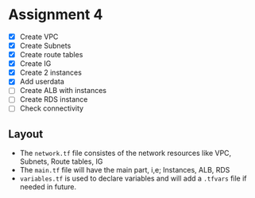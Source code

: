 # Assignment 4
- [x] Create VPC
- [x] Create Subnets
- [x] Create route tables
- [x] Create IG
- [x] Create 2 instances 
- [x] Add userdata
- [ ] Create ALB with instances
- [ ] Create RDS instance
- [ ] Check connectivity

## Layout
- The `network.tf` file consistes of the network resources like VPC, Subnets, Route tables, IG
- The `main.tf` file will have the main part, i,e; Instances, ALB, RDS 
- `variables.tf` is used to declare variables and will add a `.tfvars` file if needed in future.
